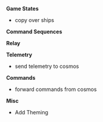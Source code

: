 **Game States**
- copy over ships

**Command Sequences**

**Relay**

**Telemetry**
- send telemetry to cosmos

**Commands**
- forward commands from cosmos

**Misc**
- Add Theming
